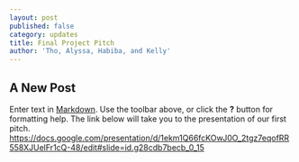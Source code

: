 ```yaml
---
layout: post
published: false
category: updates
title: Final Project Pitch
author: 'Tho, Alyssa, Habiba, and Kelly'
---
```

## A New Post

Enter text in [Markdown](http://daringfireball.net/projects/markdown/). Use the toolbar above, or click the **?** button for formatting help.
The link below will take you to the presentation of our first pitch.
https://docs.google.com/presentation/d/1ekm1Q66fcKOwJ0O_2tgz7eqofRR558XJUelFr1cQ-48/edit#slide=id.g28cdb7becb_0_15
